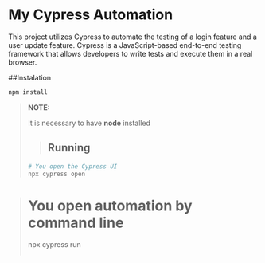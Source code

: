 # My Cypress Automation
 
This project utilizes Cypress to automate the testing of a login feature and a user update feature. Cypress is a JavaScript-based end-to-end testing framework that allows developers to write tests and execute them in a real browser.

##Instalation
```bash
npm install
```
> **NOTE:**
> >
> It is necessary to have **node** installed
> >
> >## Running
> ```bash
> # You open the Cypress UI
> npx cypress open

> # You open automation by command line
> npx cypress run
> ```
